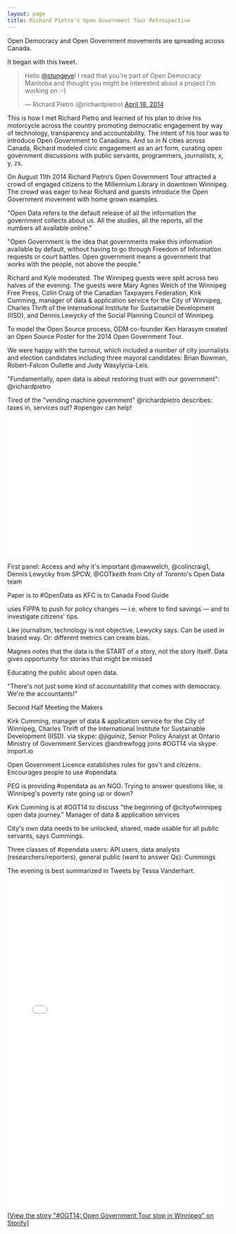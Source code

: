 ```yaml
---
layout: page
title: Richard Pietro's Open Government Tour Retrospective
---
```


Open Democracy and Open Government movements are spreading across Canada.

It began with this tweet.

<blockquote class="twitter-tweet" lang="en"><p>Hello <a href="https://twitter.com/stungeye">@stungeye</a>! I read that you&#39;re part of Open Democracy Manitoba and thought you might be interested about a project I&#39;m working on :-)</p>&mdash; Richard Pietro (@richardpietro) <a href="https://twitter.com/richardpietro/status/456969530200580096">April 18, 2014</a></blockquote>
<script async src="//platform.twitter.com/widgets.js" charset="utf-8"></script>

This is how I met Richard Pietro and learned of his plan to drive his motorcycle across the country promoting democratic engagement by way of technology, transparency and accountability. The intent of his tour was to introduce Open Government to Canadians. And so in N cities across Canada, Richard modeled civic engagement as an art form, curating open government discussions with public servants, programmers, journalists, x, y, zs.

On August 11th 2014 Richard Pietro’s Open Government Tour attracted a crowd of engaged citizens to the Millennium Library in downtown Winnipeg. The crowd was eager to hear Richard and guests introduce the Open Government movement with home grown examples.

"Open Data refers to the default release of all the information the government collects about us. All the studies, all the reports, all the numbers all available online."

"Open Government is the idea that governments make this information available by default, without having to go through Freedom of Information requests or court battles. Open government means a government that works with the people, not above the people."

Richard and Kyle moderated. The Winnipeg guests were split across two halves of the evening. The guests were Mary Agnes Welch of the Winnipeg Free Press, Colin Craig of the Canadian Taxpayers Federation, Kirk Cumming, manager of data & application service for the City of Winnipeg, Charles Thrift of the International Institute for Sustainable Development (IISD), and Dennis Lewycky of the Social Planning Council of Winnipeg.

To model the Open Source process, ODM co-founder Ken Harasym created an Open Source Poster for the 2014 Open Government Tour.

We were happy with the turnout, which included a number of city journalists and election candidates including three mayoral candidates: Brian Bowman, Robert-Falcon Oullette and Judy Wasylycia-Leis.

"Fundamentally, open data is about restoring trust with our government": @richardpietro

Tired of the "vending machine government" @richardpietro describes: taxes in, services out? #opengov can help!

<iframe width="420" height="315" src="//www.youtube.com/embed/f9DtEUJwevo" frameborder="0" allowfullscreen></iframe>

First panel: Access and why it's important
@mawwelch, @colincraig1, Dennis Lewycky from SPCW, @COTkeith from  City of Toronto's Open Data team

Paper is to #OpenData as KFC is to Canada Food Guide

uses FIPPA to push for policy changes — i.e. where to find savings — and to investigate citizens' tips.

Like journalism, technology is not objective, Lewycky says. Can be used in biased way. Or: different metrics can create bias.

Magnes notes that the data is the START of a story, not the story itself. Data gives opportunity for stories that might be missed

Educating the public about open data.

"There's not just some kind of accountability that comes with democracy. We're the accountants!"

Second Half Meeting the Makers

Kirk Cumming, manager of data & application service for the City of Winnipeg, Charles Thrift of the International Institute for Sustainable Development (IISD). via skype: @jiguiniz, Senior Policy Analyst at Ontario Ministry of Government Services @andrewfogg joins #OGT14 via skype.  import.io

Open Government Licence establishes rules for gov't and citizens. Encourages people to use #opendata.

PEG is providing #opendata as an NGO. Trying to answer questions like, is Winnipeg's poverty rate going up or down?

Kirk Cumming is at #OGT14 to discuss "the beginning of @cityofwinnipeg open data journey." Manager of data & application services

City's own data needs to be unlocked, shared, made usable for all public servants, says Cummings.

Three classes of #opendata users: API users, data analysts (researchers/reporters), general public (want to answer Qs): Cummings

The evening is best summarized in Tweets by Tessa Vanderhart.

<div class="storify"><iframe src="//storify.com/tessavanderhart/ogt14-opengovernment-tour-stop-in-winnipeg/embed?header=false&border=false" width="100%" height=750 frameborder=no allowtransparency=true></iframe><script src="//storify.com/tessavanderhart/ogt14-opengovernment-tour-stop-in-winnipeg.js?header=false&border=false"></script><noscript>[<a href="//storify.com/tessavanderhart/ogt14-opengovernment-tour-stop-in-winnipeg" target="_blank">View the story "#OGT14: Open Government Tour stop in Winnipeg" on Storify</a>]</noscript></div>
